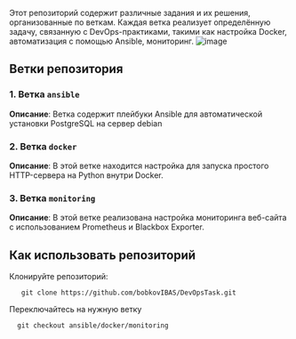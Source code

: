 Этот репозиторий содержит различные задания и их решения, организованные по веткам. Каждая ветка реализует определённую задачу, связанную с DevOps-практиками, такими как настройка Docker, автоматизация с помощью Ansible, мониторинг.
![image](https://github.com/user-attachments/assets/4de76507-314c-48fd-84fc-6bb538058f7d)

## Ветки репозитория

### 1. Ветка `ansible`

**Описание**: Ветка содержит плейбуки Ansible для автоматической установки PostgreSQL на сервер debian

### 2. Ветка `docker`

**Описание**: В этой ветке находится настройка для запуска простого HTTP-сервера на Python внутри Docker.

### 3. Ветка `monitoring`

**Описание**: В этой ветке реализована настройка мониторинга веб-сайта с использованием Prometheus и Blackbox Exporter.

## Как использовать репозиторий

Клонируйте репозиторий:
```
   git clone https://github.com/bobkovIBAS/DevOpsTask.git
```
Переключайтесь на нужную ветку 
```
  git checkout ansible/docker/monitoring
```
